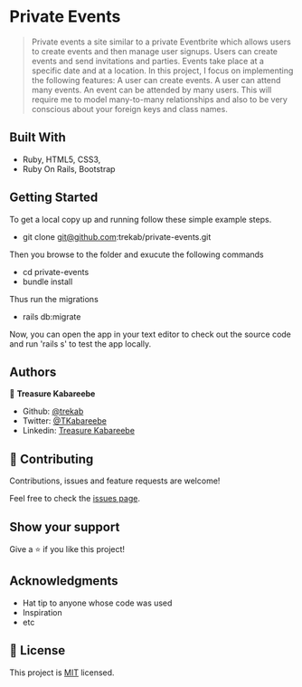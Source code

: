 # Private Events

> Private events a site similar to a private Eventbrite which allows users to create events and then manage user signups. Users can create events and send invitations and parties. Events take place at a specific date and at a location.
In this project, I focus on implementing the following features:
A user can create events. A user can attend many events. An event can be attended by many users. This will require me to model many-to-many relationships and also to be very conscious about your foreign keys and class names.

## Built With

- Ruby, HTML5, CSS3, 
- Ruby On Rails, Bootstrap

## Getting Started

To get a local copy up and running follow these simple example steps.
- git clone git@github.com:trekab/private-events.git

Then you browse to the folder and exucute the following commands
- cd private-events
- bundle install

Thus run the migrations
- rails db:migrate

Now, you can open the app in your text editor to check out the source code and run 'rails s' to test the app locally.

## Authors

👤 **Treasure Kabareebe**

- Github: [@trekab](https://github.com/trekab)
- Twitter: [@TKabareebe](https://twitter.com/TKabareebe)
- Linkedin: [Treasure Kabareebe](https://www.linkedin.com/in/treasure-kabareebe/)

## 🤝 Contributing

Contributions, issues and feature requests are welcome!

Feel free to check the [issues page](issues/).

## Show your support

Give a ⭐️ if you like this project!

## Acknowledgments

- Hat tip to anyone whose code was used
- Inspiration
- etc

## 📝 License

This project is [MIT](lic.url) licensed.